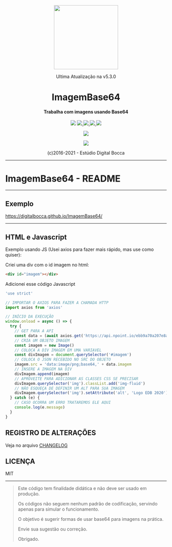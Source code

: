 <p align="center">
  <img src="https://estudiodigitalbocca.com.br/edb-logo.svg" width="200px">
  <p align="center">Ultima Atualização na v5.3.0</p>
  <h1 align="center">ImagemBase64</h1>
  <h4 align="center">
    Trabalha com imagens usando Base64
  </h4>
  <p align="center">
    <img src="https://badgen.net/badge/version/v5.3.0/orange">
    <a href="https://codeclimate.com/github/digitalbocca/ImagemBase64/maintainability">
      <img src="https://api.codeclimate.com/v1/badges/36b4c597ca9797fe54ab/maintainability">
    </a>
    <a href="https://standardjs.com">
      <img src="https://img.shields.io/badge/code_style-standard-brightgreen.svg">
    </a>
    <a href="https://estudiodigitalbocca.com.br">
      <img src="https://badgen.net/badge/produto/EDB/f19b2c">
    </a>
    <a href="https://digitalbocca.github.io/ImagemBase64">
      <img src="https://badgen.net/github/license/digitalbocca/ImagemBase64">
    </a>
  </p>
  <p align="center">
    <a href="https://github.com/standard/standard">
      <img src="https://cdn.rawgit.com/standard/standard/master/badge.svg">
    </a>
  </p>
  <p align="center">
    <a href="https://forthebadge.com">
      <img src="https://forthebadge.com/images/badges/built-by-developers.svg">
    </a>
  </p>
  <p align="center">(c)2016-2021 - Estúdio Digital Bocca</p>
</p>

---

# ImagemBase64 - README

---

## Exemplo

<https://digitalbocca.github.io/ImagemBase64/>

---

## HTML e Javascript

Exemplo usando JS (Usei axios para fazer mais rápido, mas use como quiser):

Criei uma div com o id imagem no html:

```html
<div id="imagem"></div>
```

Adicionei esse código Javascript

```javascript
'use strict'

// IMPORTAR O AXIOS PARA FAZER A CHAMADA HTTP
import axios from 'axios'

// INÍCIO DA EXECUÇÃO
window.onload = async () => {
  try {
    // GET PARA A API
    const data = (await axios.get('https://api.npoint.io/ebb9a70a207e8a394ae5')).data
    // CRIA UM OBJETO IMAGEM
    const imagem = new Image()
    // COLOCA A DIV IMAGEM EM UMA VARIAVEL
    const divImagem = document.querySelector('#imagem')
    // COLOCA O JSON RECEBIDO NO SRC DO OBJETO
    imagem.src = 'data:image/png;base64,' + data.imagem
    // INSERE A IMAGEM NA DIV
    divImagem.append(imagem)
    // APROVEITE PARA ADICIONAR AS CLASSES CSS SE PRECISAR
    divImagem.querySelector('img').classList.add('img-fluid')
    // NÃO ESQUEÇA DE DEFINIR UM ALT PARA SUA IMAGEM
    divImagem.querySelector('img').setAttribute('alt', 'Logo EDB 2020')
  } catch (e) {
    // CASO OCORRA UM ERRO TRATAREMOS ELE AQUI
    console.log(e.message)
  }
}
```

## REGISTRO DE ALTERAÇÕES

Veja no arquivo [CHANGELOG](CHANGELOG.md)

## LICENÇA

MIT

---

> Este código tem finalidade didática e não deve ser usado em produção.
>
> Os códigos não seguem nenhum padrão de codificação, servindo apenas para simular o funcionamento.
>
> O objetivo é sugerir formas de usar base64 para imagens na prática.
>
> Envie sua sugestão ou correção.
>
> Obrigado.
